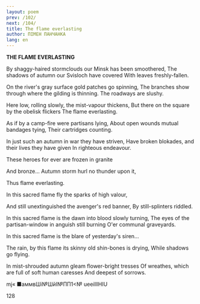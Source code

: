 ```yaml
---
layout: poem
prev: /102/
next: /104/
title: The flame everlasting
author: ПІМЕН ПАНЧАНКА
lang: en
---
```



 
**THE FLAME EVERLASTING**

By shaggy-haired stormclouds our Minsk has been smoothered, The shadows of autumn our Svisloch have covered With leaves freshly-fallen.

On the river's gray surface gold patches go spinning, The branches show through where the gilding is thinning. The roadways are slushy.

Here low, rolling slowly, the mist-vapour thickens, But there on the square by the obelisk flickers The flame everlasting.

As if by a camp-fire were partisans lying, About open wounds mutual bandages tying, Their cartridges counting.

In just such an autumn in war they have striven, Have broken blokades, and their lives they have given In righteous endeavour.

These heroes for ever are frozen in granite

And bronze... Autumn storm hurl no thunder upon it,

Thus flame everlasting.

In this sacred flame fly the sparks of high valour,

And still unextinguished the avenger's red banner, By still-splinters riddled.

In this sacred flame is the dawn into blood slowly turning, The  eyes of the partisan-window in anguish still burning O'er communal graveyards.

In  this sacred flame is the blare of yesterday's siren...

The rain, by this flame its skinny old shin-bones is drying, While shadows go flying.

In mist-shrouded autumn gleam flower-bright tresses Of wreathes, which are full of soft human caresses And deepest of sorrows.

mj«  ■аммвШі№ШйІ№ПП1<№ ueeilllHIU

128
